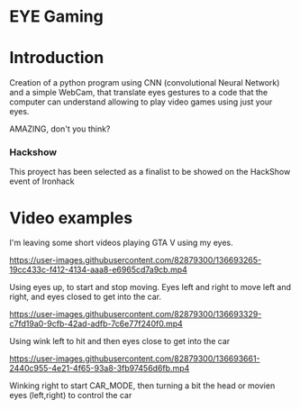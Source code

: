# EYE Gaming

# Introduction

Creation of a python program using CNN (convolutional Neural Network) and a simple WebCam, that translate eyes gestures to a code that the computer can
understand allowing to play video games using just your eyes.

AMAZING, don't you think?

### Hackshow
This proyect has been selected as a finalist to be showed on the HackShow event of Ironhack

# Video examples

I'm leaving some short videos playing GTA V using my eyes.


https://user-images.githubusercontent.com/82879300/136693265-19cc433c-f412-4134-aaa8-e6965cd7a9cb.mp4

Using eyes up, to start and stop moving. Eyes left and right to move left and right, and eyes closed to get into the car.





https://user-images.githubusercontent.com/82879300/136693329-c7fd19a0-9cfb-42ad-adfb-7c6e77f240f0.mp4

Using wink left to hit and then eyes close to get into the car







https://user-images.githubusercontent.com/82879300/136693661-2440c955-4e21-4f65-93a8-3fb97456d6fb.mp4

Winking right to start CAR_MODE, then turning a bit the head or movien eyes (left,right) to control the car


